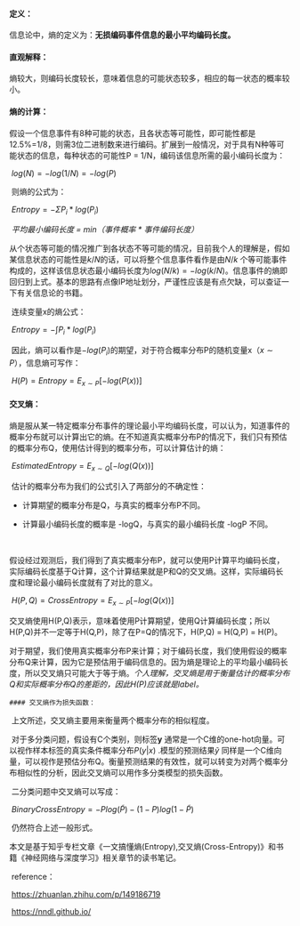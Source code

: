 #### 定义：

​	信息论中，熵的定义为：**无损编码事件信息的最小平均编码长度。**

#### 直观解释：

​	熵较大，则编码长度较长，意味着信息的可能状态较多，相应的每一状态的概率较小。 

#### 熵的计算：

​	假设一个信息事件有8种可能的状态，且各状态等可能性，即可能性都是12.5%=1/8，则需3位二进制数来进行编码。扩展到一般情况，对于具有N种等可能状态的信息，每种状态的可能性P = 1/N，编码该信息所需的最小编码长度为：

​																			$log(N) = -log(1/N) = -log(P)$ 

​	则熵的公式为：

​																				$Entropy = - \Sigma P_i *log(P_i)$     

​														*平均最小编码长度 = min（事件概率 \* 事件编码长度）*

​	从个状态等可能的情况推广到各状态不等可能的情况，目前我个人的理解是，假如某信息状态的可能性是$k/N$的话，可以将整个信息事件看作是由$N/k$ 个等可能事件构成的，这样该信息状态最小编码长度为$log(N/k) = -log(k/N)$。信息事件的熵即回归到上式。基本的思路有点像IP地址划分，严谨性应该是有点欠缺，可以查证一下有关信息论的书籍。 

​	连续变量x的熵公式：

​																				$Entropy = -\int P_i * log(P_i)$ 

​	因此，熵可以看作是$-log(P_i)$的期望，对于符合概率分布P的随机变量x（$x \sim P$），信息熵可写作：

​																	$H(P) = Entropy = E_{x \sim P}[-log(P(x))]$ 

#### 交叉熵：

​	熵是服从某一特定概率分布事件的理论最小平均编码长度，可以认为，知道事件的概率分布就可以计算出它的熵。在不知道真实概率分布P的情况下，我们只有预估的概率分布Q，使用估计得到的概率分布，可以计算估计的熵：

​																	$EstimatedEntropy = E_{x \sim Q}[-log(Q(x))]$ 

​	估计的概率分布为我们的公式引入了两部分的不确定性：

* 计算期望的概率分布是Q，与真实的概率分布P不同。

- 计算最小编码长度的概率是 -logQ，与真实的最小编码长度 -logP 不同。


​	

​	假设经过观测后，我们得到了真实概率分布P，就可以使用P计算平均编码长度，实际编码长度基于Q计算，这个计算结果就是P和Q的交叉熵。这样，实际编码长度和理论最小编码长度就有了对比的意义。

​																$H(P,Q) = CrossEntropy = E_{x \sim P}[-log(Q(x))]$

​	交叉熵使用H(P,Q)表示，意味着使用P计算期望，使用Q计算编码长度；所以H(P,Q)并不一定等于H(Q,P)，除了在P=Q的情况下，H(P,Q) = H(Q,P) = H(P)。

​	对于期望，我们使用真实概率分布P来计算；对于编码长度，我们使用假设的概率分布Q来计算，因为它是预估用于编码信息的。因为熵是理论上的平均最小编码长度，所以交叉熵只可能大于等于熵。*个人理解，交叉熵是用于衡量估计的概率分布Q和实际概率分布Q的差距的，因此H(P)应该就是label。*

	#### 交叉熵作为损失函数：

​	上文所述，交叉熵主要用来衡量两个概率分布的相似程度。

​	对于多分类问题，假设有C个类别，则标签**y** 通常是一个C维的one-hot向量。可以视作样本标签的真实条件概率分布$P(y|x)$ .模型的预测结果$\widetilde{y}$ 同样是一个C维向量，可以视作是预估分布Q。衡量预测结果的有效性，就可以转变为对两个概率分布相似性的分析，因此交叉熵可以用作多分类模型的损失函数。

​	二分类问题中交叉熵可以写成：

​													 $BinaryCrossEntropy = -Plog(\widetilde{P}) - (1-P)log(1-\widetilde{P})$

​	仍然符合上述一般形式。



​	本文是基于知乎专栏文章《一文搞懂熵(Entropy),交叉熵(Cross-Entropy)》和书籍《神经网络与深度学习》相关章节的读书笔记。

​	reference：

​	https://zhuanlan.zhihu.com/p/149186719

​	https://nndl.github.io/

